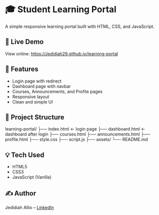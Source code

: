 # 🎓 Student Learning Portal

A simple responsive learning portal built with HTML, CSS, and JavaScript.

## 🔗 Live Demo
View online: https://Jedidiah29.github.io/learning-portal

## 🧠 Features

- Login page with redirect
- Dashboard page with navbar
- Courses, Announcements, and Profile pages
- Responsive layout
- Clean and simple UI

## 📁 Project Structure

learning-portal/
├── index.html ← login page
├── dashboard.html ← dashboard after login
├── courses.html
├── announcements.html
├── profile.html
├── style.css
├── script.js
├── assets/
└── README.md

## 💡 Tech Used

- HTML5
- CSS3
- JavaScript (Vanilla)

## ✍️ Author

Jedidiah Allio – [LinkedIn](https://linkedin.com/in/jedidiahallio)